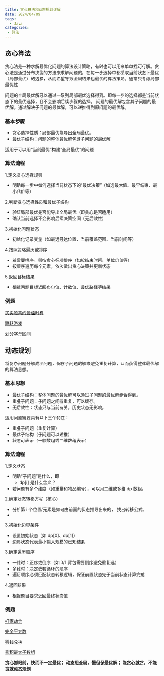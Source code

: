 ```yaml
---
title: 贪心算法和动态规划详解
date: 2024/04/09
tags:
  - Java
categories:
 - 算法
---
```


## 贪心算法

贪心法是一种求解最优化问题的算法设计策略，有时也可以用来单单找可行解。贪心法是通过分布决策的方法来求解问题的，在每一步选择中都采取当前状态下最优（局部最优）的选择，从而希望导致全局结果也最优的算法策略。通常只考虑局部最优性

问题的全局最优解可以通过一系列局部最优选择得到。即每一步的选择都是当前状态下的最优选择，且不会影响后续步骤的选择。 问题的最优解包含其子问题的最优解。通过解决子问题的最优解，可以递推得到原问题的最优解。

### 基本步骤
- 贪心选择性质：局部最优能导出全局最优。
- 最优子结构：问题的整体最优解包含子问题的最优解

适用于可以用“当前最优”构建“全局最优”的问题

### 算法流程
1.定义贪心选择规则
- 明确每一步中如何选择当前状态下的“最优决策”（如选最大值、最早结束、最小代价等）

2.判断贪心选择性质和最优子结构
- 验证局部最优是否能导出全局最优（即贪心是否适用）
- 确认当前选择不会影响后续决策空间（无后效性）

3.初始化问题状态
- 初始化记录变量（如最远可达位置、当前覆盖范围、当前时间等）

4.按照策略遍历或排序
- 若需要排序，则按贪心标准排序（如按结束时间、单位价值等）
- 按顺序遍历每个元素，依次做出贪心决策并更新状态

5.返回目标结果
- 根据问题目标返回布尔值、计数值、最优路径等结果

### 例题
[买卖股票的最佳时机](https://leetcode.cn/problems/best-time-to-buy-and-sell-stock/?envType=study-plan-v2&envId=top-100-liked)

[跳跃游戏](https://leetcode.cn/problems/jump-game/?envType=study-plan-v2&envId=top-100-liked)

[划分字母区间](https://leetcode.cn/problems/partition-labels/?envType=study-plan-v2&envId=top-100-liked)
## 动态规划

将复杂问题分解成子问题，保存子问题的解来避免重复计算，从而获得整体最优解的算法思想。

### 基本思想
- 最优子结构：整体问题的最优解可以通过子问题的最优解组合得到。
- 重叠子问题：子问题之间有重复，可以缓存。
- 无后效性：状态只与当前有关，历史状态无影响。

适用问题需要具有以下三个特性：
- 重叠子问题（重复计算）
- 最优子结构（子问题可以递推）
- 状态可表示（一般数组或二维数组表示）

### 算法流程
1.定义状态
- 明确“子问题”是什么，即：
    - dp[i] 是什么含义？
- 若问题有多个维度（如重量和物品编号），可以用二维或多维 dp 数组。

2.确定状态转移方程（核心）
- 分析第 i 个位置/元素是如何由前面的状态推导出来的， 找出转移公式。
- 
3.初始化边界条件
- 设置初始状态（如 dp[0]、dp[1]）
- 边界状态代表最小输入规模的已知结果

3.确定遍历顺序
- 一维时：正序或倒序（如 0/1 背包需要倒序避免重复选）
- 多维时：决定嵌套循环的顺序
- 遍历顺序必须匹配状态转移逻辑，保证前置状态先于当前状态计算完成

4.返回结果
- 根据题目要求返回最终状态值

### 例题
[打家劫舍](https://leetcode.cn/problems/house-robber/description/?envType=study-plan-v2&envId=top-100-liked)

[完全平方数](https://leetcode.cn/problems/perfect-squares/?envType=study-plan-v2&envId=top-100-liked)

[零钱兑换](https://leetcode.cn/problems/coin-change/?envType=study-plan-v2&envId=top-100-liked)

[乘积最大子数组](https://leetcode.cn/problems/maximum-product-subarray/description/?envType=study-plan-v2&envId=top-100-liked)

[]()


**贪心抓眼前，快而不一定最优；
动态思全局，慢但保最优解；
能贪心就贪，不能贪就动态规划**
